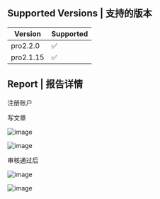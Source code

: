 ## Supported Versions | 支持的版本

| Version | Supported          |
| ------- | ------------------ |
| pro2.2.0 | :white_check_mark: |
| pro2.1.15 | :white_check_mark: |

## Report | 报告详情

注册账户

写文章

![image](https://github.com/yangliukk/emlog/assets/130351664/898f023d-9852-482b-861d-6ee43f7de831)

<script>alert(document.cookie)</script>

![image](https://github.com/yangliukk/emlog/assets/130351664/aa308eea-0030-47fb-93d0-b4a01a3b6232)

审核通过后


![image](https://github.com/yangliukk/emlog/assets/130351664/60f2215c-9822-4f73-b81a-c927f032fd73)




![image](https://github.com/yangliukk/emlog/assets/130351664/3004146e-3368-4434-9ba0-ea32c7c4dc17)
